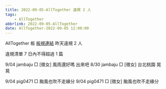 ```yaml
---
title: 2022-09-05-AllTogether 違規 2 人
tags:
    - AllTogether
abbrlink: 2022-09-05-AllTogether
date: AllTogether-2022-09-05 12:00:00
---
```

AllTogether 板 [板規連結](https://www.ptt.cc/bbs/AllTogether/M.1643211430.A.5FB.html)
昨天違規 2 人
<!-- more -->

違規清單
7 日內不得超過 1 篇

9/04 jambaju □ [徵女] 風雨還好嗎 出來吧
8/30 jambaju □ [徵女] 台北桃園 晃晃

9/04 pig0471 □ 颱風也吹不走緣分
9/04 pig0471 □ [徵女] 颱風也吹不走緣分
